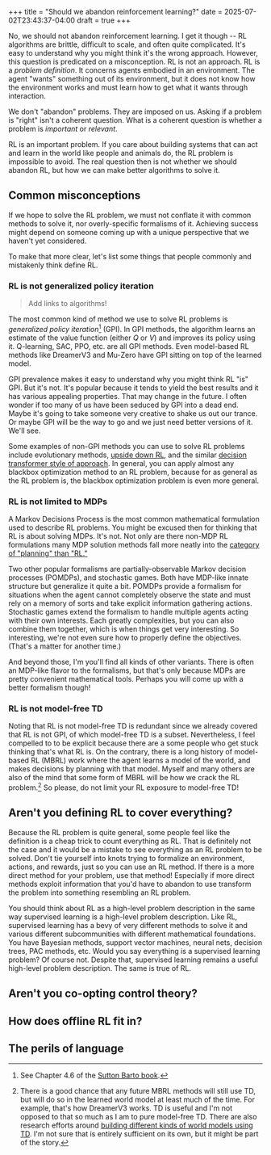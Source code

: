 +++
title = "Should we abandon reinforcement learning?"
date = 2025-07-02T23:43:37-04:00
draft = true
+++

No, we should not abandon reinforcement learning. I get it though -- RL algorithms are brittle, difficult to scale, and often quite complicated. It's easy to understand why you might think it's the wrong approach. However, this question is predicated on a misconception. RL is not an approach. RL is a _problem definition_. It concerns agents embodied in an environment. The agent "wants" something out of its environment, but it does not know how the environment works and must learn how to get what it wants through interaction.

We don't "abandon" problems. They are imposed on us. Asking if a problem is "right" isn't a coherent question. What is a coherent question is whether a problem is _important_ or _relevant_. 

RL is an important problem. If you care about building systems that can act and learn in the world like people and animals do, the RL problem is impossible to avoid. The real question then is not whether we should abandon RL, but how we can make better algorithms to solve it.
<!--more-->

## Common misconceptions
If we hope to solve the RL problem, we must not conflate it with common methods to solve it, nor overly-specific formalisms of it. Achieving success might depend on someone coming up with a unique perspective that we haven't yet considered.

To make that more clear, let's list some things that people commonly and mistakenly think define RL.

### RL is not generalized policy iteration

> Add links to algorithms!

The most common kind of method we use to solve RL problems is _generalized policy iteration_[^1] (GPI). In GPI methods, the algorithm learns an estimate of the value function (either $Q$ or $V$) and improves its policy using it. Q-learning, SAC, PPO, etc. are all GPI methods. Even model-based RL methods like DreamerV3 and Mu-Zero have GPI sitting on top of the learned model.

GPI prevalence makes it easy to understand why you might think RL "is" GPI. But it's not. It's popular because it tends to yield the best results and it has various appealing properties. That may change in the future. I often wonder if too many of us have been seduced by GPI into a dead end. Maybe it's going to take someone very creative to shake us out our trance. Or maybe GPI will be the way to go and we just need better versions of it. We'll see.

Some examples of non-GPI methods you can use to solve RL problems include evolutionary methods, [upside down RL](https://arxiv.org/pdf/1912.02875), and the similar [decision transformer style of approach](https://arxiv.org/pdf/2106.01345). In general, you can apply almost any blackbox optimization method to an RL problem, because for as general as the RL problem is, the blackbox optimization problem is even more general.

[^1]: See Chapter 4.6 of the [Sutton Barto book](http://incompleteideas.net/book/RLbook2020.pdf).

### RL is not limited to MDPs

A Markov Decisions Process is the most common mathematical formulation used to describe RL problems. You might be excused then for thinking that RL is about solving MDPs. It's not. Not only are there non-MDP RL formulations many MDP solution methods fall more neatly into the [category of "planning" than "RL."](../model_free_vs_model_based/#planning-vs-rl)

Two other popular formalisms are partially-observable Markov decision processes (POMDPs), and stochastic games. Both have MDP-like innate structure but generalize it quite a bit. POMDPs provide a formalism for situations when the agent cannot completely observe the state and must rely on a memory of sorts and take explicit information gathering actions. Stochastic games extend the formalism to handle multiple agents acting with their own interests. Each greatly complexities, but you can also combine them together, which is when things get very interesting. So interesting, we're not even sure how to properly define the objectives. (That's a matter for another time.)

And beyond those, I'm you'll find all kinds of other variants. There is often an MDP-like flavor to the formalisms, but that's only because MDPs are pretty convenient mathematical tools. Perhaps you will come up with a better formalism though!

### RL is not model-free TD

Noting that RL is not model-free TD is redundant since we already covered that RL is not GPI, of which model-free TD is a subset. Nevertheless, I feel compelled to to be explicit because there are a some people who get stuck thinking that's what RL is. On the contrary, there is a long history of model-based RL (MBRL) work where the agent learns a model of the world, and makes decisions by planning with that model. Myself and many others are also of the mind that some form of MBRL will be how we crack the RL problem.[^2] So please, do not limit your RL exposure to model-free TD!

[^2]: There is a good chance that any future MBRL methods will still use TD, but will do so in the learned world model at least much of the time. For example, that's how DreamerV3 works. TD is useful and I'm not opposed to that so much as I am to pure model-free TD. There are also research efforts around [building different kinds of world models using TD](https://aamas.csc.liv.ac.uk/Proceedings/aamas2011/papers/A6_R70.pdf). I'm not sure that is entirely sufficient on its own, but it might be part of the story.

## Aren't you defining RL to cover everything?

Because the RL problem is quite general, some people feel like the definition is a cheap trick to count everything as RL. That is definitely not the case and it would be a mistake to see everything as an RL problem to be solved. Don't tie yourself into knots trying to formalize an environment, actions, and rewards, just so you can use an RL method. If there is a more direct method for your problem, use that method! Especially if more direct methods exploit information that you'd have to abandon to use transform the problem into something resembling an RL problem.

You should think about RL as a high-level problem description in the same way supervised learning is a high-level problem description. Like RL, supervised learning has a bevy of very different methods to solve it and various different subcommunities with different mathematical foundations. You have Bayesian methods, support vector machines, neural nets, decision trees, PAC methods, etc. Would you say everything is a supervised learning problem? Of course not. Despite that, supervised learning remains a useful high-level problem description. The same is true of RL.

## Aren't you co-opting control theory?

## How does offline RL fit in?

## The perils of language

